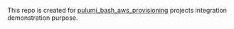 This repo is created for [pulumi_bash_aws_provisioning](https://github.com/kcnaiamh/pulumi_bash_aws_provisioning) projects integration demonstration purpose.
